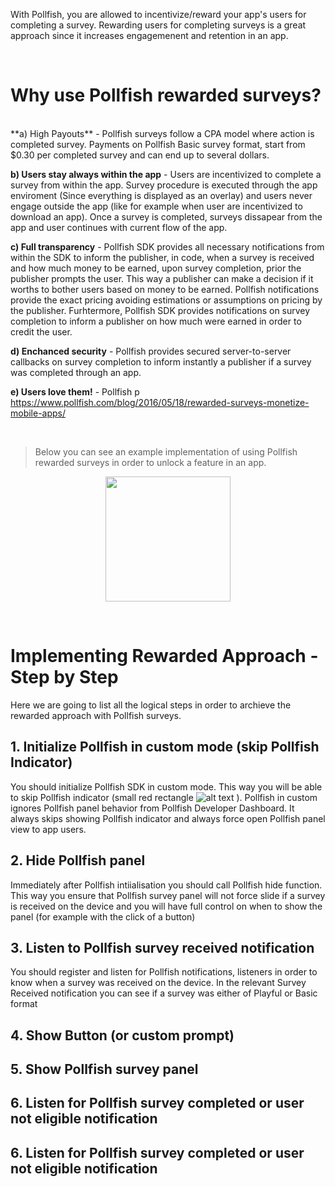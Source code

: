 With Pollfish, you are allowed to incentivize/reward your app's users for completing a survey. Rewarding users for completing surveys is a great approach since it increases engagemenent and retention in an app.

<br/>
<h1>Why use Pollfish rewarded surveys?</h1>

<br/>
**a) High Payouts** - Pollfish surveys follow a CPA model where action is completed survey. Payments on Pollfish Basic survey format, start from $0.30 per completed survey and can end up to several dollars.

**b) Users stay always within the app** - Users are incentivized to complete a survey from within the app. Survey procedure is executed through the app enviroment (Since everything is displayed as an overlay) and users never engage outside the app (like for example when user are incentivized to download an app). Once a survey is completed, surveys dissapear from the app and user continues with current flow of the app.

**c) Full transparency** - Pollfish SDK provides all necessary notifications from within the SDK to inform the publisher, in code, when a survey is received and how much money to be earned, upon survey completion, prior the publisher prompts the user. This way a publisher can make a decision if it worths to bother users based on money to be earned. Pollfish notifications provide the exact pricing avoiding  estimations or assumptions on pricing by the publisher. Furhtermore, Pollfish SDK provides notifications on survey completion to inform a publisher on how much were earned in order to credit the user.

**d) Enchanced security** - Pollfish provides secured server-to-server callbacks on survey completion to inform instantly a publisher if a survey was completed through an app.

**e) Users love them!** - Pollfish p
https://www.pollfish.com/blog/2016/05/18/rewarded-surveys-monetize-mobile-apps/

</br>

> Below you can see an example implementation of using Pollfish rewarded surveys in order to unlock a feature in an app.
<p></p>  

<p align="center"><img style="margin: 0 auto; display: block;" src="https://storage.googleapis.com/pollfish-images/incentivized1.gif" width="200" height="auto"/>
</p>

</br>

# Implementing Rewarded Approach - Step by Step

Here we are going to list all the logical steps in order to archieve the rewarded approach with Pollfish surveys.

## 1. Initialize Pollfish in custom mode (skip Pollfish Indicator)

You should initialize Pollfish SDK in custom mode. This way you will be able to skip Pollfish indicator (small red rectangle ![alt text](https://storage.googleapis.com/pollfish-images/indicator.png)  ). Pollfish in custom ignores Pollfish panel behavior from Pollfish Developer Dashboard. It always skips showing Pollfish indicator and always force open Pollfish panel view to app users.

## 2. Hide Pollfish panel

Immediately after Pollfish intiialisation you should call Pollfish hide function. This way you ensure that Pollfish survey panel will not force slide if a survey is received on the device and you will have full control on when to show the panel (for example with the click of a button)

## 3. Listen to Pollfish survey received notification

You should register and listen for Pollfish notifications, listeners in order to know when a survey was received on the device. In the relevant Survey Received notification you can see if a survey was either of Playful or Basic format


## 4. Show Button (or custom prompt)

## 5. Show Pollfish survey panel

## 6. Listen for Pollfish survey completed or user not eligible notification

## 6. Listen for Pollfish survey completed or user not eligible notification





